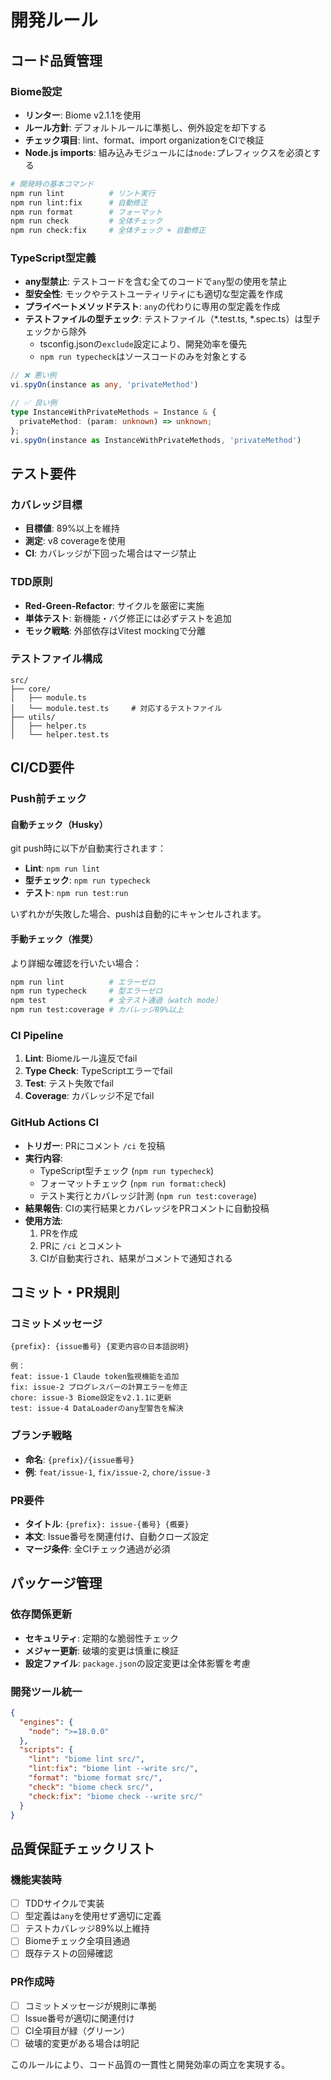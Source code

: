 # 開発ルール

## コード品質管理

### Biome設定
- **リンター**: Biome v2.1.1を使用
- **ルール方針**: デフォルトルールに準拠し、例外設定を却下する
- **チェック項目**: lint、format、import organizationをCIで検証
- **Node.js imports**: 組み込みモジュールには`node:`プレフィックスを必須とする

```bash
# 開発時の基本コマンド
npm run lint          # リント実行
npm run lint:fix      # 自動修正
npm run format        # フォーマット
npm run check         # 全体チェック
npm run check:fix     # 全体チェック + 自動修正
```

### TypeScript型定義
- **any型禁止**: テストコードを含む全てのコードで`any`型の使用を禁止
- **型安全性**: モックやテストユーティリティにも適切な型定義を作成
- **プライベートメソッドテスト**: `any`の代わりに専用の型定義を作成
- **テストファイルの型チェック**: テストファイル（*.test.ts, *.spec.ts）は型チェックから除外
  - tsconfig.jsonの`exclude`設定により、開発効率を優先
  - `npm run typecheck`はソースコードのみを対象とする

```typescript
// ❌ 悪い例
vi.spyOn(instance as any, 'privateMethod')

// ✅ 良い例
type InstanceWithPrivateMethods = Instance & {
  privateMethod: (param: unknown) => unknown;
};
vi.spyOn(instance as InstanceWithPrivateMethods, 'privateMethod')
```

## テスト要件

### カバレッジ目標
- **目標値**: 89%以上を維持
- **測定**: v8 coverageを使用
- **CI**: カバレッジが下回った場合はマージ禁止

### TDD原則
- **Red-Green-Refactor**: サイクルを厳密に実施
- **単体テスト**: 新機能・バグ修正には必ずテストを追加
- **モック戦略**: 外部依存はVitest mockingで分離

### テストファイル構成
```
src/
├── core/
│   ├── module.ts
│   └── module.test.ts     # 対応するテストファイル
├── utils/
│   ├── helper.ts
│   └── helper.test.ts
```

## CI/CD要件

### Push前チェック

#### 自動チェック（Husky）
git push時に以下が自動実行されます：
- **Lint**: `npm run lint`
- **型チェック**: `npm run typecheck`
- **テスト**: `npm run test:run`

いずれかが失敗した場合、pushは自動的にキャンセルされます。

#### 手動チェック（推奨）
より詳細な確認を行いたい場合：

```bash
npm run lint          # エラーゼロ
npm run typecheck     # 型エラーゼロ  
npm test              # 全テスト通過（watch mode）
npm run test:coverage # カバレッジ89%以上
```

### CI Pipeline
1. **Lint**: Biomeルール違反でfail
2. **Type Check**: TypeScriptエラーでfail
3. **Test**: テスト失敗でfail
4. **Coverage**: カバレッジ不足でfail

### GitHub Actions CI
- **トリガー**: PRにコメント `/ci` を投稿
- **実行内容**:
  - TypeScript型チェック (`npm run typecheck`)
  - フォーマットチェック (`npm run format:check`)
  - テスト実行とカバレッジ計測 (`npm run test:coverage`)
- **結果報告**: CIの実行結果とカバレッジをPRコメントに自動投稿
- **使用方法**:
  1. PRを作成
  2. PRに `/ci` とコメント
  3. CIが自動実行され、結果がコメントで通知される

## コミット・PR規則

### コミットメッセージ
```
{prefix}: {issue番号} {変更内容の日本語説明}

例：
feat: issue-1 Claude token監視機能を追加
fix: issue-2 プログレスバーの計算エラーを修正
chore: issue-3 Biome設定をv2.1.1に更新
test: issue-4 DataLoaderのany型警告を解決
```

### ブランチ戦略
- **命名**: `{prefix}/{issue番号}`
- **例**: `feat/issue-1`, `fix/issue-2`, `chore/issue-3`

### PR要件
- **タイトル**: `{prefix}: issue-{番号} {概要}`
- **本文**: Issue番号を関連付け、自動クローズ設定
- **マージ条件**: 全CIチェック通過が必須

## パッケージ管理

### 依存関係更新
- **セキュリティ**: 定期的な脆弱性チェック
- **メジャー更新**: 破壊的変更は慎重に検証
- **設定ファイル**: `package.json`の設定変更は全体影響を考慮

### 開発ツール統一
```json
{
  "engines": {
    "node": ">=18.0.0"
  },
  "scripts": {
    "lint": "biome lint src/",
    "lint:fix": "biome lint --write src/",
    "format": "biome format src/",
    "check": "biome check src/",
    "check:fix": "biome check --write src/"
  }
}
```

## 品質保証チェックリスト

### 機能実装時
- [ ] TDDサイクルで実装
- [ ] 型定義は`any`を使用せず適切に定義
- [ ] テストカバレッジ89%以上維持
- [ ] Biomeチェック全項目通過
- [ ] 既存テストの回帰確認

### PR作成時
- [ ] コミットメッセージが規則に準拠
- [ ] Issue番号が適切に関連付け
- [ ] CI全項目が緑（グリーン）
- [ ] 破壊的変更がある場合は明記

このルールにより、コード品質の一貫性と開発効率の両立を実現する。